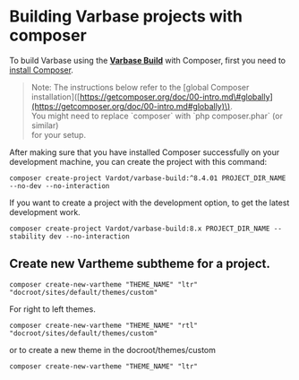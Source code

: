 # Building Varbase projects with composer

To build Varbase using the [**Varbase Build**](https://github.com/Vardot/varbase-build) with Composer, first you need to [install Composer](https://getcomposer.org/doc/00-intro.md#installation-linux-unix-osx).

> Note: The instructions below refer to the \[global Composer installation\]\([https://getcomposer.org/doc/00-intro.md\#globally](https://getcomposer.org/doc/00-intro.md#globally)\).  
> You might need to replace \`composer\` with \`php composer.phar\` \(or similar\)  
> for your setup.

After making sure that you have installed Composer successfully on your development machine, you can create the project with this command:

```
composer create-project Vardot/varbase-build:^8.4.01 PROJECT_DIR_NAME --no-dev --no-interaction
```

If you want to create a project with the development option, to get the latest development work.

```
composer create-project Vardot/varbase-build:8.x PROJECT_DIR_NAME --stability dev --no-interaction
```

## Create new Vartheme subtheme for a project.

```
composer create-new-vartheme "THEME_NAME" "ltr" "docroot/sites/default/themes/custom"
```

For right to left themes.

```
composer create-new-vartheme "THEME_NAME" "rtl" "docroot/sites/default/themes/custom"
```

or to create a new theme in the docroot/themes/custom

```
composer create-new-vartheme "THEME_NAME" "ltr"
```



